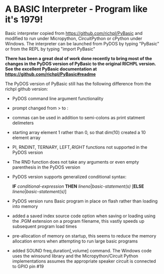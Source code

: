 # A BASIC Interpreter - Program like it's 1979!

Basic interpreter copied from https://github.com/richpl/PyBasic and modified to run under Micropython, CircuitPython or cPython under Windows. The interpreter can be launched from PyDOS by typing "PyBasic" or from the REPL by typing "import PyBasic"

**There has been a great deal of work done recently to bring most of the changes in the PyDOS version of PyBasic to the original RICHPL version. See the excellent PyBasic documentation at https://github.com/richpl/PyBasic#readme**


The PyDOS version of PyBasic still has the following difference from the richpl github version:

* PyDOS command line argument functionality 
* prompt changed from > to :
* commas can be used in addition to semi-colons as print statment delimeters
* starting array element 1 rather than 0, so that dim(10) created a 10 element array
* PI, RNDINT, TERNARY, LEFT$, RIGHT$ functions not supported in the PyDOS version
* The RND function does not take any arguments or even empty parenthesis in the PyDOS version
* PyDOS version supports generalized conditional syntax:

   **IF** *conditional-expression* **THEN** *lineno*|*basic-statement(s)* [**ELSE** *lineno*|*basic-statement(s)*]

* PyDOS version runs Basic program in place on flash rather than loading into memory
* added a saved index source code option when saving or loading using the .PGM extension on a program filename, this vastly speeds up subsequent program load times

* pre-allocation of memory on startup, this seems to reduce the memory allocation errors when attempting to run large basic programs

* added SOUND freq,duration[,volume] command. The Windows code uses the winsound library and the Micropython/Circuit Python implementations
         assumes the appropriate speaker circuit is connected to GPIO pin #19


